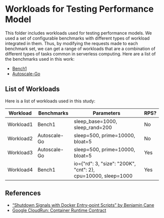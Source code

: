 # Workloads for Testing Performance Model

This folder includes workloads used for testing performance models. We used a set of
configurable benchmarks with different types of workload integrated in them. Thus, by modifying
the requests made to each benchmark set, we can get a range of workloads that are a combination
of different types of tasks common in serverless computing. Here are a list of the benchmarks
used in this work:

- [Bench1](./bench1/)
- [Autoscale-Go](./autoscale-go/)

## List of Workloads

Here is a list of workloads used in this study:

| Workload | Benchmarks | Parameters | RPS? |
|----------|------------|------------|------|
| Workload1 | Bench1 | sleep_base=1000, sleep_rand=200 | No |
| Workload2 | Autoscale-Go | sleep=500, prime=10000, bloat=5 | No |
| Workload3 | Autoscale-Go | sleep=500, prime=10000, bloat=5 | Yes |
| Workload4 | Bench1 | io={"rd": 3, "size": "200K", "cnt": 2}, <br> cpu=10000, sleep=1000 | Yes |

## References

- [“Shutdown Signals with Docker Entry-point Scripts” by Benjamin Cane](https://link.medium.com/gIUHyPHzzbb)
- [Google CloudRun: Container Runtime Contract](https://cloud.google.com/run/docs/reference/container-contract)
